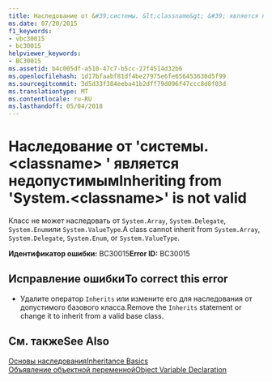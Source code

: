 ```yaml
---
title: Наследование от &#39;системы. &lt;classname&gt; &#39; является недопустимым
ms.date: 07/20/2015
f1_keywords:
- vbc30015
- bc30015
helpviewer_keywords:
- BC30015
ms.assetid: b4c005df-a510-47c7-b5cc-27f4514d32b6
ms.openlocfilehash: 1d17bfaabf81df4be27975e6fe656453630d5f99
ms.sourcegitcommit: 3d5d33f384eeba41b2dff79d096f47ccc8d8f03d
ms.translationtype: MT
ms.contentlocale: ru-RU
ms.lasthandoff: 05/04/2018
---
```

# <a name="inheriting-from-39systemltclassnamegt39-is-not-valid"></a><span data-ttu-id="3b471-102">Наследование от &#39;системы. &lt;classname&gt; &#39; является недопустимым</span><span class="sxs-lookup"><span data-stu-id="3b471-102">Inheriting from &#39;System.&lt;classname&gt;&#39; is not valid</span></span>
<span data-ttu-id="3b471-103">Класс не может наследовать от `System.Array`, `System.Delegate`, `System.Enum`или `System.ValueType`.</span><span class="sxs-lookup"><span data-stu-id="3b471-103">A class cannot inherit from `System.Array`, `System.Delegate`, `System.Enum`, or `System.ValueType`.</span></span>  
  
 <span data-ttu-id="3b471-104">**Идентификатор ошибки:** BC30015</span><span class="sxs-lookup"><span data-stu-id="3b471-104">**Error ID:** BC30015</span></span>  
  
## <a name="to-correct-this-error"></a><span data-ttu-id="3b471-105">Исправление ошибки</span><span class="sxs-lookup"><span data-stu-id="3b471-105">To correct this error</span></span>  
  
-   <span data-ttu-id="3b471-106">Удалите оператор `Inherits` или измените его для наследования от допустимого базового класса.</span><span class="sxs-lookup"><span data-stu-id="3b471-106">Remove the `Inherits` statement or change it to inherit from a valid base class.</span></span>  
  
## <a name="see-also"></a><span data-ttu-id="3b471-107">См. также</span><span class="sxs-lookup"><span data-stu-id="3b471-107">See Also</span></span>  
 [<span data-ttu-id="3b471-108">Основы наследования</span><span class="sxs-lookup"><span data-stu-id="3b471-108">Inheritance Basics</span></span>](../../visual-basic/programming-guide/language-features/objects-and-classes/inheritance-basics.md)  
 [<span data-ttu-id="3b471-109">Объявление объектной переменной</span><span class="sxs-lookup"><span data-stu-id="3b471-109">Object Variable Declaration</span></span>](../../visual-basic/programming-guide/language-features/variables/object-variable-declaration.md)
